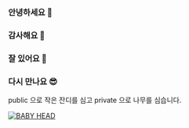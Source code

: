 ### 안녕하세요 👋
### 감사해요 🙏
### 잘 있어요 👋
### 다시 만나요 😎

public 으로 작은 잔디를 심고
private 으로 나무를 심습니다.

[![BABY HEAD](https://y.yarn.co/85781acd-0e1a-4eda-8fb2-6fd53d302ee8_text.gif)](https://getyarn.io/yarn-clip/85781acd-0e1a-4eda-8fb2-6fd53d302ee8)


<!--
**bowies/bowies** is a ✨ _special_ ✨ repository because its `README.md` (this file) appears on your GitHub profile.

Here are some ideas to get you started:

- 🔭 I’m currently working on ...
- 🌱 I’m currently learning ...
- 👯 I’m looking to collaborate on ...
- 🤔 I’m looking for help with ...
- 💬 Ask me about ...
- 📫 How to reach me: ...
- 😄 Pronouns: ...
- ⚡ Fun fact: ...
-->
